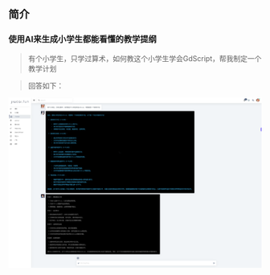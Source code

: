 ## 简介

### 使用AI来生成小学生都能看懂的教学提纲

> 有个小学生，只学过算术，如何教这个小学生学会GdScript，帮我制定一个教学计划

> 回答如下：

![img.png](image/img01.png)

